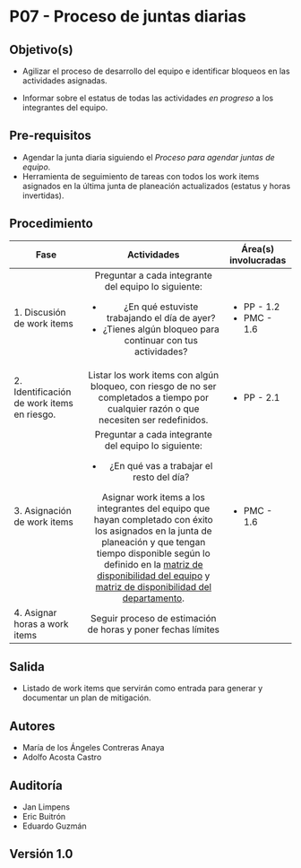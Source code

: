 # P07 - Proceso de juntas diarias

## Objetivo(s)


- Agilizar el proceso de desarrollo del equipo e identificar bloqueos en las actividades asignadas.


- Informar sobre el estatus de todas las actividades *en progreso* a los integrantes del equipo.

## Pre-requisitos

- Agendar la junta diaria siguiendo el *Proceso para agendar juntas de equipo*.
- Herramienta de seguimiento de tareas con todos los work items asignados en la última junta de planeación actualizados (estatus y horas invertidas).

## Procedimiento

| Fase |   Actividades   | Área(s) involucradas |
|------|:---------------:|--------------------|
| 1. Discusión de work items | Preguntar a cada integrante del equipo lo siguiente: <ul><li>¿En qué estuviste trabajando el día de ayer?</li><li>¿Tienes algún bloqueo para continuar con tus actividades?</li></ul>  | <ul><li>PP - 1.2</li><li>PMC - 1.6</li></ul> |
| 2. Identificación de work items en riesgo. | Listar los work items con algún bloqueo, con riesgo de no ser completados a tiempo por cualquier razón o que necesiten ser redefinidos. | <ul><li>PP - 2.1</li></ul> |
| 3. Asignación de work items | Preguntar a cada integrante del equipo lo siguiente: <ul><li> ¿En qué vas a trabajar el resto del día? </li></ul> Asignar work items a los integrantes del equipo que hayan completado con éxito los asignados en la junta de planeación y que tengan tiempo disponible según lo definido en la [matriz de disponibilidad del equipo](https://docs.google.com/spreadsheets/d/1sd08OOiqZwS8Dc9I4nTsAuIfrEFk-Y89WYntT03SVtE/edit#gid=0) y [matriz de disponibilidad del departamento](https://docs.google.com/spreadsheets/d/1sd08OOiqZwS8Dc9I4nTsAuIfrEFk-Y89WYntT03SVtE/edit#gid=0). | <ul><li>PMC - 1.6</li></ul> |
| 4. Asignar horas a work items | Seguir proceso de estimación de horas y poner fechas límites |  |

## Salida

- Listado de work items que servirán como entrada para generar y documentar un plan de mitigación.

## Autores

- María de los Ángeles Contreras Anaya
- Adolfo Acosta Castro

## Auditoría
- Jan Limpens
- Eric Buitrón
- Eduardo Guzmán

## Versión 1.0

